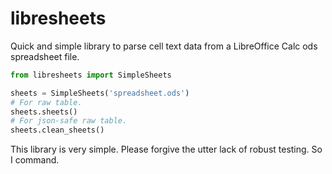 # libresheets
Quick and simple library to parse cell text data from a LibreOffice Calc ods spreadsheet file.

```python
from libresheets import SimpleSheets

sheets = SimpleSheets('spreadsheet.ods')
# For raw table.
sheets.sheets()
# For json-safe raw table.
sheets.clean_sheets()
```

This library is very simple.  Please forgive the utter lack of robust testing.  So I command.
